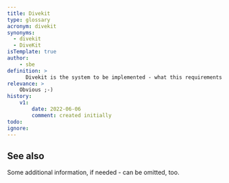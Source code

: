 ```yaml
---
title: Divekit
type: glossary
acronym: divekit
synonyms:
  - divekit
  - DiveKit
isTemplate: true
author: 
    - sbe
definition: >
      Divekit is the system to be implemented - what this requirements collection is about.
relevance: >
    Obvious ;-)
history:
    v1:
        date: 2022-06-06
        comment: created initially
todo:
ignore: 
---
```


## See also

Some additional information, if needed - can be omitted, too. 